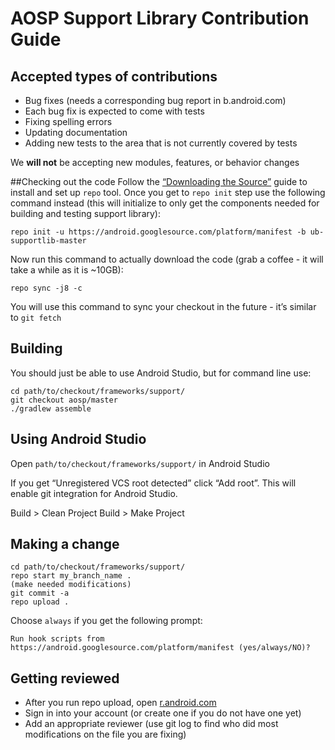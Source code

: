 # AOSP Support Library Contribution Guide
## Accepted types of contributions
* Bug fixes (needs a corresponding bug report in b.android.com)
* Each bug fix is expected to come with tests
* Fixing spelling errors
* Updating documentation
* Adding new tests to the area that is not currently covered by tests

We **will not** be accepting new modules, features, or behavior changes

##Checking out the code
Follow the [“Downloading the Source”](https://source.android.com/source/downloading.html) guide to install and set up `repo` tool. Once you get to `repo init` step use the following command instead (this will initialize to only get the components needed for building and testing support library):

    repo init -u https://android.googlesource.com/platform/manifest -b ub-supportlib-master

Now run this command to actually download the code (grab a coffee - it will take a while as it is ~10GB):

    repo sync -j8 -c

You will use this command to sync your checkout in the future - it’s similar to `git fetch`

## Building
You should just be able to use Android Studio, but for command line use:

    cd path/to/checkout/frameworks/support/
    git checkout aosp/master
    ./gradlew assemble


## Using Android Studio
Open `path/to/checkout/frameworks/support/` in Android Studio

If you get “Unregistered VCS root detected” click “Add root”. This will enable git integration for Android Studio.

Build > Clean Project
Build > Make Project

## Making a change
    cd path/to/checkout/frameworks/support/
    repo start my_branch_name .
    (make needed modifications)
    git commit -a
    repo upload .

Choose `always` if you get the following prompt:

    Run hook scripts from https://android.googlesource.com/platform/manifest (yes/always/NO)?

## Getting reviewed
* After you run repo upload, open [r.android.com](http://r.android.com)
* Sign in into your account (or create one if you do not have one yet)
* Add an appropriate reviewer (use git log to find who did most modifications on the file you are fixing)


